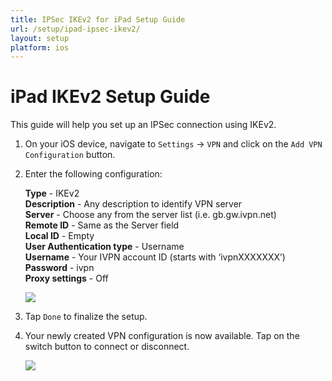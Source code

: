 ```yaml
---
title: IPSec IKEv2 for iPad Setup Guide
url: /setup/ipad-ipsec-ikev2/
layout: setup
platform: ios
---
```

# iPad IKEv2 Setup Guide

This guide will help you set up an IPSec connection using IKEv2.

1.  On your iOS device, navigate to `Settings` -> `VPN` and click on the `Add VPN Configuration` button.

2.  Enter the following configuration:

    **Type** - IKEv2  
    **Description** - Any description to identify VPN server  
    **Server** - Choose any from the server list (i.e. gb.gw.ivpn.net)  
    **Remote ID** - Same as the Server field  
    **Local ID** - Empty  
    **User Authentication type** - Username  
    **Username** - Your IVPN account ID (starts with ‘ivpnXXXXXXX’)  
    **Password** - ivpn  
    **Proxy settings** - Off  

    ![](/images-static/uploads/ios-ipsec-with-ikev2-01.jpg)

3.  Tap `Done` to finalize the setup.

4.  Your newly created VPN configuration is now available. Tap on the switch button to connect or disconnect.

    ![](/images-static/uploads/ios-ipsec-with-ikev2-02.jpg)
